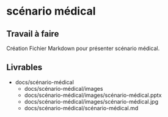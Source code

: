 # scénario médical
## Travail à faire 
Création Fichier Markdown pour présenter scénario médical.

## Livrables
- docs/scénario-médical
  - docs/scénario-médical/images
  - docs/scénario-médical/images/scénario-médical.pptx
  - docs/scénario-médical/images/scénario-médical.jpg
  - docs/scénario-médical/scénario-médical.md